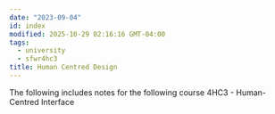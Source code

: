 ```yaml
---
date: "2023-09-04"
id: index
modified: 2025-10-29 02:16:16 GMT-04:00
tags:
  - university
  - sfwr4hc3
title: Human Centred Design
---
```


The following includes notes for the following course 4HC3 - Human-Centred Interface
